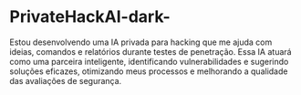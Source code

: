 # PrivateHackAI-dark-
Estou desenvolvendo uma IA privada para hacking que me ajuda com ideias, comandos e relatórios durante testes de penetração. Essa IA atuará como uma parceira inteligente, identificando vulnerabilidades e sugerindo soluções eficazes, otimizando meus processos e melhorando a qualidade das avaliações de segurança.
